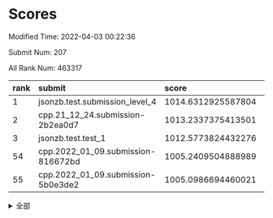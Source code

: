 # Scores

Modified Time: 2022-04-03 00:22:36

Submit Num: 207

All Rank Num: 463317

| rank |               submit               |       score        |       sigma        | pk_num |
| :--- | :--------------------------------- | :----------------- | :----------------- | :----- |
| 1    | jsonzb.test.submission_level_4     | 1014.6312925587804 | 0.8063917984022569 | 8952   |
| 2    | cpp.21_12_24.submission-2b2ea0d7   | 1013.2337375413501 | 0.8033834124321176 | 8950   |
| 3    | jsonzb.test.test_1                 | 1012.5773824432276 | 0.7982488678073851 | 8956   |
| 54   | cpp.2022_01_09.submission-816672bd | 1005.2409504888989 | 0.7234861123428806 | 8957   |
| 55   | cpp.2022_01_09.submission-5b0e3de2 | 1005.0986694460021 | 0.7277966242129168 | 8952   |


<details>
<summary>全部</summary>

| rank |                 submit                 |       score        |       sigma        | pk_num |
| :--- | :------------------------------------- | :----------------- | :----------------- | :----- |
| 1    | jsonzb.test.submission_level_4         | 1014.6312925587804 | 0.8063917984022569 | 8952   |
| 2    | cpp.21_12_24.submission-2b2ea0d7       | 1013.2337375413501 | 0.8033834124321176 | 8950   |
| 3    | jsonzb.test.test_1                     | 1012.5773824432276 | 0.7982488678073851 | 8956   |
| 4    | gobigger.level_3.submission_level_3_34 | 1011.7193787185241 | 0.7729072367173555 | 8954   |
| 5    | gobigger.level_3.submission_level_3_37 | 1011.5699471236657 | 0.7525477774895599 | 8951   |
| 6    | gobigger.level_3.submission_level_3_22 | 1011.5095527833529 | 0.7718674016094412 | 8955   |
| 7    | gobigger.level_3.submission_level_3_23 | 1011.4877605526792 | 0.784816565691845  | 8951   |
| 8    | gobigger.level_3.submission_level_3_25 | 1011.4438674741779 | 0.7937566570856136 | 8953   |
| 9    | gobigger.level_3.submission_level_3_10 | 1011.2945365338702 | 0.7547245947299698 | 8948   |
| 10   | gobigger.level_3.submission_level_3_31 | 1011.2072675124487 | 0.7522192987762784 | 8955   |
| 11   | gobigger.level_3.submission_level_3_4  | 1011.0726100002112 | 0.7522713334893498 | 8953   |
| 12   | gobigger.level_3.submission_level_3_15 | 1011.0664438680669 | 0.7767456057121923 | 8956   |
| 13   | gobigger.level_3.submission_level_3_26 | 1011.0438106709568 | 0.7574079201667299 | 8953   |
| 14   | gobigger.level_3.submission_level_3_33 | 1010.8092138740109 | 0.7687551535761817 | 8959   |
| 15   | gobigger.level_3.submission_level_3_12 | 1010.7788931917079 | 0.7810883061049161 | 8959   |
| 16   | gobigger.level_3.submission_level_3_46 | 1010.7235716423064 | 0.7696222746745964 | 8951   |
| 17   | gobigger.level_3.submission_level_3_39 | 1010.6942041840769 | 0.7657462359357579 | 8956   |
| 18   | gobigger.level_3.submission_level_3_48 | 1010.5046873733161 | 0.765714015109902  | 8948   |
| 19   | gobigger.level_3.submission_level_3_2  | 1010.4130237946271 | 0.7448851909975296 | 8951   |
| 20   | gobigger.level_3.submission_level_3_16 | 1010.4042298182452 | 0.7499460838906035 | 8955   |
| 21   | gobigger.level_3.submission_level_3_42 | 1010.3960223694529 | 0.7598053837017402 | 8953   |
| 22   | gobigger.level_3.submission_level_3_1  | 1010.2133664162428 | 0.7617150965043946 | 8953   |
| 23   | gobigger.level_3.submission_level_3_5  | 1010.2120984707361 | 0.7792251777336678 | 8952   |
| 24   | gobigger.level_3.submission_level_3_7  | 1010.0923094582628 | 0.7588396872184459 | 8955   |
| 25   | gobigger.level_3.submission_level_3_9  | 1010.05364011968   | 0.7612433084244868 | 8952   |
| 26   | gobigger.level_3.submission_level_3_3  | 1010.0493509884093 | 0.7561540817569367 | 8950   |
| 27   | gobigger.level_3.submission_level_3_38 | 1010.0261936580966 | 0.7390235545407341 | 8951   |
| 28   | gobigger.level_3.submission_level_3_17 | 1009.9634210800863 | 0.7516383219636422 | 8956   |
| 29   | gobigger.level_3.submission_level_3_20 | 1009.932603856863  | 0.7486164284931558 | 8951   |
| 30   | gobigger.level_3.submission_level_3_29 | 1009.8617163409025 | 0.7445600371189898 | 8954   |
| 31   | gobigger.level_3.submission_level_3_41 | 1009.8418074761043 | 0.7625862236433573 | 8951   |
| 32   | gobigger.level_3.submission_level_3_19 | 1009.8180063138444 | 0.7698969718773332 | 8951   |
| 33   | gobigger.level_3.submission_level_3_8  | 1009.7371523568164 | 0.7484988188142668 | 8949   |
| 34   | gobigger.level_3.submission_level_3_32 | 1009.6661480382147 | 0.7542596374718141 | 8955   |
| 35   | gobigger.level_3.submission_level_3_0  | 1009.6507855065951 | 0.7535806635029506 | 8958   |
| 36   | gobigger.level_3.submission_level_3_6  | 1009.5192831398984 | 0.7486359827616927 | 8953   |
| 37   | gobigger.level_3.submission_level_3_11 | 1009.5132021563664 | 0.7678510857214272 | 8956   |
| 38   | gobigger.level_3.submission_level_3_40 | 1009.4926345845266 | 0.7663096733969033 | 8953   |
| 39   | gobigger.level_3.submission_level_3_21 | 1009.479062955188  | 0.7502607827451595 | 8955   |
| 40   | gobigger.level_3.submission_level_3_43 | 1009.3988897934904 | 0.7628591924182246 | 8953   |
| 41   | gobigger.level_3.submission_level_3_47 | 1009.3834639203586 | 0.7766429263881164 | 8954   |
| 42   | gobigger.level_3.submission_level_3_28 | 1009.3409449209778 | 0.7566163852444686 | 8950   |
| 43   | gobigger.level_3.submission_level_3_18 | 1009.2852352510915 | 0.7535356874072967 | 8951   |
| 44   | gobigger.level_3.submission_level_3_44 | 1009.2465495288203 | 0.7392605333467597 | 8955   |
| 45   | gobigger.level_3.submission_level_3_30 | 1009.1366088379918 | 0.7476825449620013 | 8954   |
| 46   | gobigger.level_3.submission_level_3_45 | 1009.11546327201   | 0.7235687485817439 | 8953   |
| 47   | gobigger.level_3.submission_level_3_49 | 1009.100023937732  | 0.7471742683972705 | 8952   |
| 48   | gobigger.level_3.submission_level_3_24 | 1009.0907841705554 | 0.7369539778748029 | 8952   |
| 49   | gobigger.level_3.submission_level_3_35 | 1009.0759171859235 | 0.7637587738742619 | 8954   |
| 50   | gobigger.level_3.submission_level_3_13 | 1009.029557064891  | 0.758884599799021  | 8956   |
| 51   | gobigger.level_3.submission_level_3_27 | 1008.476695052025  | 0.7453078595824771 | 8958   |
| 52   | gobigger.level_3.submission_level_3_14 | 1008.2688318857001 | 0.7467954530443264 | 8948   |
| 53   | gobigger.level_3.submission_level_3_36 | 1008.1769277923067 | 0.7605966050866626 | 8948   |
| 54   | cpp.2022_01_09.submission-816672bd     | 1005.2409504888989 | 0.7234861123428806 | 8957   |
| 55   | cpp.2022_01_09.submission-5b0e3de2     | 1005.0986694460021 | 0.7277966242129168 | 8952   |
| 56   | gobigger.level_1.submission_level_1_0  | 1004.675807452978  | 0.7223000014362779 | 8952   |
| 57   | gobigger.level_1.submission_level_1_15 | 1004.5057861564641 | 0.7248293657211333 | 8955   |
| 58   | gobigger.level_1.submission_level_1_46 | 1004.4611062380003 | 0.7113723209710495 | 8956   |
| 59   | gobigger.level_1.submission_level_1_18 | 1004.3211377648169 | 0.7291406780704095 | 8952   |
| 60   | gobigger.level_1.submission_level_1_31 | 1004.2921306100404 | 0.7199772884798896 | 8953   |
| 61   | gobigger.level_1.submission_level_1_22 | 1004.2416591602158 | 0.7292077596307579 | 8956   |
| 62   | gobigger.level_1.submission_level_1_38 | 1004.1300856912019 | 0.7243189517722315 | 8951   |
| 63   | gobigger.level_1.submission_level_1_33 | 1004.0652430374918 | 0.7183847951277219 | 8944   |
| 64   | gobigger.level_1.submission_level_1_9  | 1003.9559338560651 | 0.718179217500256  | 8954   |
| 65   | gobigger.level_1.submission_level_1_11 | 1003.9401705263676 | 0.7218186044218742 | 8954   |
| 66   | gobigger.level_1.submission_level_1_14 | 1003.8109074917596 | 0.732248488960688  | 8950   |
| 67   | gobigger.level_1.submission_level_1_34 | 1003.7642391486893 | 0.7072368126164231 | 8953   |
| 68   | gobigger.level_1.submission_level_1_8  | 1003.7411719583876 | 0.7159338682849061 | 8952   |
| 69   | gobigger.level_1.submission_level_1_32 | 1003.7228128844034 | 0.7156208764759611 | 8957   |
| 70   | gobigger.level_1.submission_level_1_17 | 1003.7075518172113 | 0.7170516874799818 | 8953   |
| 71   | gobigger.level_1.submission_level_1_45 | 1003.6960359672636 | 0.7205431118242489 | 8949   |
| 72   | gobigger.level_1.submission_level_1_3  | 1003.6002541837553 | 0.7201043888105292 | 8953   |
| 73   | gobigger.level_1.submission_level_1_39 | 1003.5436078129277 | 0.7064521520536267 | 8957   |
| 74   | gobigger.level_1.submission_level_1_1  | 1003.5338971481139 | 0.7133693975758045 | 8950   |
| 75   | gobigger.level_1.submission_level_1_13 | 1003.5324045869104 | 0.7162887712301611 | 8950   |
| 76   | gobigger.level_1.submission_level_1_4  | 1003.5131174790513 | 0.7225982829841306 | 8954   |
| 77   | gobigger.level_1.submission_level_1_37 | 1003.5081839123741 | 0.7215661763548357 | 8955   |
| 78   | gobigger.level_1.submission_level_1_48 | 1003.4822012862478 | 0.7247176535676588 | 8952   |
| 79   | gobigger.level_1.submission_level_1_20 | 1003.4586314515132 | 0.7113909254621225 | 8955   |
| 80   | gobigger.level_1.submission_level_1_24 | 1003.4541041165995 | 0.7028357023972771 | 8956   |
| 81   | gobigger.level_1.submission_level_1_27 | 1003.4505577736604 | 0.7210038367072309 | 8951   |
| 82   | gobigger.level_1.submission_level_1_42 | 1003.3817555614521 | 0.7139092187990607 | 8957   |
| 83   | gobigger.level_1.submission_level_1_2  | 1003.3536989400704 | 0.7223485683225732 | 8954   |
| 84   | gobigger.level_1.submission_level_1_49 | 1003.2928913105708 | 0.7134586551935502 | 8954   |
| 85   | gobigger.level_1.submission_level_1_41 | 1003.2494576009924 | 0.7216374999926265 | 8954   |
| 86   | gobigger.level_1.submission_level_1_21 | 1003.1674101462143 | 0.7259791396219178 | 8953   |
| 87   | gobigger.level_1.submission_level_1_26 | 1003.153637800298  | 0.7044110233703422 | 8952   |
| 88   | gobigger.level_1.submission_level_1_29 | 1003.1040642994998 | 0.7229300983645295 | 8951   |
| 89   | gobigger.level_1.submission_level_1_10 | 1003.0882600568009 | 0.7142741707078574 | 8951   |
| 90   | gobigger.level_1.submission_level_1_35 | 1003.0867160769009 | 0.7264990769715298 | 8953   |
| 91   | gobigger.level_1.submission_level_1_16 | 1003.060244946437  | 0.7109005631980919 | 8950   |
| 92   | gobigger.level_1.submission_level_1_43 | 1003.0523457522894 | 0.7228957698201054 | 8959   |
| 93   | gobigger.level_1.submission_level_1_12 | 1003.017632903088  | 0.7159612000788693 | 8949   |
| 94   | gobigger.level_1.submission_level_1_19 | 1003.014827666662  | 0.7093198271711568 | 8951   |
| 95   | gobigger.level_1.submission_level_1_36 | 1002.8609562750277 | 0.7153383265206577 | 8952   |
| 96   | gobigger.level_1.submission_level_1_25 | 1002.8262572415158 | 0.7222861106362239 | 8951   |
| 97   | gobigger.level_1.submission_level_1_23 | 1002.8216820126751 | 0.7156040689327804 | 8952   |
| 98   | gobigger.level_1.submission_level_1_6  | 1002.7590667970044 | 0.7171606280613179 | 8953   |
| 99   | gobigger.level_1.submission_level_1_5  | 1002.4634815715808 | 0.7216841142945026 | 8952   |
| 100  | gobigger.level_1.submission_level_1_47 | 1002.3817589343892 | 0.721395218168837  | 8953   |
| 101  | gobigger.level_1.submission_level_1_7  | 1002.3505855989665 | 0.7108290316573564 | 8959   |
| 102  | gobigger.level_1.submission_level_1_28 | 1002.2225279821431 | 0.7059188950763944 | 8952   |
| 103  | gobigger.level_1.submission_level_1_40 | 1001.8895132312014 | 0.7234626061770795 | 8946   |
| 104  | gobigger.level_1.submission_level_1_44 | 1001.7555407187378 | 0.7075709653059341 | 8951   |
| 105  | gobigger.level_1.submission_level_1_30 | 1001.4867388562892 | 0.7099442594866036 | 8957   |
| 106  | gobigger.random.submission_random_24   | 997.5369635418838  | 0.7153422403340235 | 8956   |
| 107  | gobigger.random.submission_random_29   | 997.3771063938468  | 0.7040589586934717 | 8952   |
| 108  | gobigger.random.submission_random_3    | 997.0334230358328  | 0.713190705826331  | 8956   |
| 109  | gobigger.random.submission_random_7    | 996.9592481511116  | 0.7102334390336044 | 8950   |
| 110  | gobigger.random.submission_random_39   | 996.8695276102753  | 0.7067299647688834 | 8951   |
| 111  | gobigger.random.submission_random_48   | 996.8538423577327  | 0.7126633221431411 | 8958   |
| 112  | gobigger.random.submission_random_43   | 996.7410705762503  | 0.706545622822958  | 8950   |
| 113  | gobigger.random.submission_random_19   | 996.6801293499121  | 0.7055196198950909 | 8952   |
| 114  | gobigger.random.submission_random_2    | 996.6650936432834  | 0.7059877781302152 | 8947   |
| 115  | gobigger.random.submission_random_10   | 996.5703246247251  | 0.7138407827398467 | 8954   |
| 116  | gobigger.random.submission_random_20   | 996.5376806124902  | 0.7146931233028755 | 8952   |
| 117  | gobigger.random.submission_random_9    | 996.4807972082833  | 0.7132318878108604 | 8951   |
| 118  | gobigger.random.submission_random_4    | 996.3442626457138  | 0.7155646418777947 | 8952   |
| 119  | gobigger.random.submission_random_26   | 996.3420388721454  | 0.7204020851409242 | 8948   |
| 120  | gobigger.random.submission_random_0    | 996.3294296303069  | 0.7119897707760806 | 8952   |
| 121  | gobigger.random.submission_random_18   | 996.3128469651616  | 0.7007201174565102 | 8950   |
| 122  | gobigger.random.submission_random_45   | 996.301288378385   | 0.7175677902302957 | 8954   |
| 123  | gobigger.random.submission_random_23   | 996.2839133011211  | 0.7203301408764661 | 8954   |
| 124  | gobigger.random.submission_random_11   | 996.2533612176109  | 0.7070260573712024 | 8957   |
| 125  | gobigger.random.submission_random_12   | 996.1884180461188  | 0.709512525994008  | 8951   |
| 126  | gobigger.random.submission_random_13   | 996.0506530520628  | 0.7096399207427899 | 8956   |
| 127  | gobigger.random.submission_random_22   | 996.0503738892261  | 0.7187167255153976 | 8957   |
| 128  | gobigger.random.submission_random_25   | 995.9472789908086  | 0.7185372080234351 | 8959   |
| 129  | gobigger.random.submission_random_49   | 995.9229699073146  | 0.6936794268195499 | 8956   |
| 130  | gobigger.random.submission_random_47   | 995.8714910332438  | 0.705791202976379  | 8950   |
| 131  | gobigger.random.submission_random_30   | 995.8420731088246  | 0.713831438574484  | 8950   |
| 132  | gobigger.random.submission_random_32   | 995.7777605854232  | 0.7048636757996304 | 8952   |
| 133  | gobigger.random.submission_random_6    | 995.7628886523219  | 0.704549260932067  | 8954   |
| 134  | gobigger.random.submission_random_38   | 995.7569802994284  | 0.7094075677152345 | 8952   |
| 135  | gobigger.random.submission_random_31   | 995.7488121374158  | 0.7200489487578685 | 8954   |
| 136  | gobigger.random.submission_random_41   | 995.7311677817089  | 0.6997846724475895 | 8955   |
| 137  | gobigger.random.submission_random_28   | 995.7256866910227  | 0.7256841730011545 | 8955   |
| 138  | gobigger.random.submission_random_1    | 995.7110693461669  | 0.70213723523231   | 8952   |
| 139  | gobigger.random.submission_random_14   | 995.70415210244    | 0.710071601882391  | 8955   |
| 140  | gobigger.random.submission_random_37   | 995.593977144203   | 0.707078993928166  | 8955   |
| 141  | gobigger.random.submission_random_17   | 995.5638926333905  | 0.7152708878713154 | 8956   |
| 142  | gobigger.random.submission_random_21   | 995.5358839781225  | 0.7033384304257579 | 8952   |
| 143  | gobigger.random.submission_random_33   | 995.5327637669697  | 0.7048288946237765 | 8952   |
| 144  | gobigger.random.submission_random_5    | 995.4481552178011  | 0.7174525445498657 | 8949   |
| 145  | gobigger.random.submission_random_42   | 995.3982014731946  | 0.7149993219763102 | 8950   |
| 146  | gobigger.random.submission_random_36   | 995.3670382754572  | 0.7002468579117282 | 8949   |
| 147  | gobigger.random.submission_random_16   | 995.3311152668529  | 0.7162310162067609 | 8953   |
| 148  | gobigger.random.submission_random_34   | 995.2580884033179  | 0.7226179390546733 | 8953   |
| 149  | gobigger.random.submission_random_40   | 995.2064283031232  | 0.7050735334929201 | 8952   |
| 150  | gobigger.random.submission_random_15   | 995.187625470604   | 0.7153901358149908 | 8948   |
| 151  | gobigger.random.submission_random_46   | 995.1843081164728  | 0.7152989726754597 | 8952   |
| 152  | gobigger.random.submission_random_8    | 995.1386382679927  | 0.708947059098005  | 8951   |
| 153  | gobigger.random.submission_random_44   | 994.9241040413707  | 0.7102933040239735 | 8954   |
| 154  | gobigger.random.submission_random_27   | 994.9076835696096  | 0.7110350816213715 | 8947   |
| 155  | gobigger.level_2.submission_level_2_35 | 994.6626422837302  | 0.7308177894791462 | 8953   |
| 156  | gobigger.random.submission_random_35   | 994.4630858502352  | 0.7106912909945956 | 8956   |
| 157  | gobigger.level_2.submission_level_2_5  | 993.5596157978066  | 0.7229795602387411 | 8955   |
| 158  | gobigger.level_2.submission_level_2_31 | 993.4312612375564  | 0.730308872303605  | 8953   |
| 159  | gobigger.level_2.submission_level_2_39 | 993.3384129748266  | 0.7174140818628759 | 8958   |
| 160  | gobigger.level_2.submission_level_2_25 | 993.3100745995387  | 0.7257121369468051 | 8957   |
| 161  | gobigger.level_2.submission_level_2_26 | 993.2313574042334  | 0.7475446423144847 | 8951   |
| 162  | gobigger.level_2.submission_level_2_37 | 993.1637916948051  | 0.7321946123590067 | 8949   |
| 163  | gobigger.level_2.submission_level_2_22 | 993.1293916799694  | 0.7504062733206358 | 8954   |
| 164  | gobigger.level_2.submission_level_2_38 | 993.1071905146002  | 0.7450583638077737 | 8949   |
| 165  | gobigger.level_2.submission_level_2_40 | 993.1034929339891  | 0.747025481128733  | 8954   |
| 166  | gobigger.level_2.submission_level_2_43 | 992.8829912236597  | 0.7481578330441295 | 8954   |
| 167  | gobigger.level_2.submission_level_2_45 | 992.8534011172368  | 0.7418600297213316 | 8956   |
| 168  | gobigger.level_2.submission_level_2_3  | 992.778783213066   | 0.7359488117487599 | 8953   |
| 169  | gobigger.level_2.submission_level_2_28 | 992.7698639909054  | 0.7319633582593527 | 8958   |
| 170  | gobigger.level_2.submission_level_2_9  | 992.6985044419912  | 0.736836455029408  | 8947   |
| 171  | gobigger.level_2.submission_level_2_47 | 992.6773689652294  | 0.7499524797778058 | 8956   |
| 172  | gobigger.level_2.submission_level_2_33 | 992.6525709329878  | 0.7262507636646266 | 8951   |
| 173  | gobigger.level_2.submission_level_2_18 | 992.6504973543068  | 0.7432305248688791 | 8949   |
| 174  | gobigger.level_2.submission_level_2_24 | 992.4670447134539  | 0.7588184074164347 | 8957   |
| 175  | gobigger.level_2.submission_level_2_27 | 992.4025324197755  | 0.739198126454824  | 8955   |
| 176  | gobigger.level_2.submission_level_2_19 | 992.3504140206945  | 0.7486028481385262 | 8956   |
| 177  | gobigger.level_2.submission_level_2_21 | 992.3386383568485  | 0.7338562992403141 | 8956   |
| 178  | gobigger.level_2.submission_level_2_11 | 992.3153880307818  | 0.7456360465583755 | 8954   |
| 179  | gobigger.level_2.submission_level_2_8  | 992.2169429509179  | 0.7540035884041276 | 8952   |
| 180  | gobigger.level_2.submission_level_2_14 | 992.0473267211032  | 0.7376015466586372 | 8957   |
| 181  | gobigger.level_2.submission_level_2_48 | 991.9702589705529  | 0.7620052545266754 | 8952   |
| 182  | gobigger.level_2.submission_level_2_34 | 991.9386818668272  | 0.7403878521728469 | 8954   |
| 183  | gobigger.level_2.submission_level_2_20 | 991.8811231893719  | 0.7520289935674656 | 8957   |
| 184  | gobigger.level_2.submission_level_2_49 | 991.8673577736022  | 0.737346455145362  | 8952   |
| 185  | gobigger.level_2.submission_level_2_30 | 991.7902378517475  | 0.7646150469865665 | 8956   |
| 186  | gobigger.level_2.submission_level_2_10 | 991.7722579367637  | 0.7370864264382875 | 8954   |
| 187  | gobigger.level_2.submission_level_2_7  | 991.7656350896631  | 0.7419688000328288 | 8953   |
| 188  | gobigger.level_2.submission_level_2_6  | 991.7327144841146  | 0.7420627394558645 | 8956   |
| 189  | gobigger.level_2.submission_level_2_16 | 991.694785975744   | 0.766071638709289  | 8950   |
| 190  | gobigger.level_2.submission_level_2_46 | 991.6387991309308  | 0.7445425282522681 | 8951   |
| 191  | gobigger.level_2.submission_level_2_12 | 991.5281514879732  | 0.7463531633696826 | 8949   |
| 192  | gobigger.level_2.submission_level_2_15 | 991.5214177733384  | 0.7500479721563267 | 8952   |
| 193  | gobigger.level_2.submission_level_2_41 | 991.4763181337174  | 0.7340180401341019 | 8953   |
| 194  | gobigger.level_2.submission_level_2_13 | 991.4606682447861  | 0.7522262931297717 | 8956   |
| 195  | gobigger.level_2.submission_level_2_23 | 991.3252771100903  | 0.7729055686767566 | 8959   |
| 196  | gobigger.level_2.submission_level_2_29 | 991.2660613186523  | 0.7628315291121229 | 8952   |
| 197  | gobigger.level_2.submission_level_2_4  | 991.1363228102531  | 0.7346803073399049 | 8954   |
| 198  | gobigger.level_2.submission_level_2_1  | 991.0147557183169  | 0.741325843484635  | 8953   |
| 199  | gobigger.level_2.submission_level_2_2  | 990.9236685863365  | 0.7544516414475938 | 8952   |
| 200  | gobigger.level_2.submission_level_2_42 | 990.923159357869   | 0.7715668650972872 | 8952   |
| 201  | gobigger.level_2.submission_level_2_44 | 990.5008804619091  | 0.7711588814000847 | 8949   |
| 202  | gobigger.level_2.submission_level_2_36 | 990.4321817285186  | 0.7445802475850432 | 8952   |
| 203  | gobigger.level_2.submission_level_2_32 | 990.3969112118168  | 0.7684162013362417 | 8951   |
| 204  | gobigger.level_2.submission_level_2_17 | 990.1811207128698  | 0.7792107344001136 | 8954   |
| 205  | gobigger.level_2.submission_level_2_0  | 990.0599645864934  | 0.7689016896483422 | 8955   |
| 206  | gobigger.none.submission_none_0        | 978.1123601649939  | 1.2998252970451236 | 8953   |
| 207  | gobigger.none.submission_none_1        | 973.261934777822   | 1.763318523914457  | 8952   |

</details>